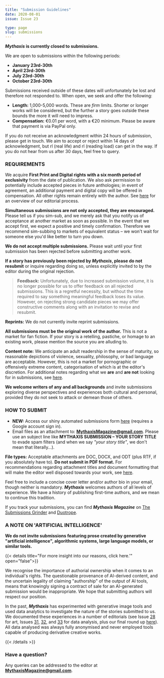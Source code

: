 ```yaml
---
title: "Submission Guidelines"
date: 2020-08-01
issue: Issue 23

type: page
slug: submissions
---
```


***Mythaxis* is currently closed to submissions.**

We are open to submissions within the following periods:

- **January 23rd-30th**
- **April 23rd-30th**
- **July 23rd-30th**
- **October 23rd-30th**

Submissions received outside of these dates will unfortunately be lost and therefore not responded to. When open, we seek and offer the following:

- **Length:** 1,000-5,000 words. These are *firm* limits. Shorter or longer works will be considered, but the further a story goes outside these bounds the more it will need to impress.
- **Compensation:** €0.01 per word, with a €20 minimum. Please be aware that payment is via PayPal only. 

If you do not receive an acknowledgment within 24 hours of submission, please get in touch. We aim to accept or reject within 14 days of acknowledgment, but rl (real life) and rl (reading load) can get in the way. If you do not hear from us after 30 days, feel free to query.

### REQUIREMENTS

We acquire **First Print and Digital rights with a six month period of exclusivity** from the date of publication. We also ask permission to potentially include accepted pieces in future anthologies; in event of agreement, an additional payment and digital copy will be offered in compensation. All other rights remain entirely with the author. See [here](./editorial-policy.html) for an overview of our editorial process.

**Simultaneous submissions are not only accepted, they are encouraged.** Please tell us if you sim-sub, and we merely ask that you notify us of acceptance at another market as soon as possible. In the event that we accept first, we expect a positive and timely confirmation. Therefore we recommend sim-subbing to markets of equivalent status – we won't wait for someone else you'd like better to turn you down.

**We do not accept multiple submissions.** Please wait until your first submission has been rejected before submitting another work.

**If a story has previously been rejected by *Mythaxis*, please do not resubmit** or inquire regarding doing so, unless explicitly invited to by the editor during the original rejection.

> **Feedback:** Unfortunately, due to increased submission volume, it is no longer possible for us to offer feedback on all rejected submissions. This is a regretful necessity, but without the time required to say something meaningful feedback loses its value. However, on rejecting strong candidate pieces we may offer constructive comments along with an invitation to revise and resubmit.

**Reprints:** We do not currently invite reprint submissions.

**All submissions must be the original work of the author.** This is not a market for fan fiction. If your story is a retelling, pastiche, or homage to an existing work, please mention the source you are alluding to.

**Content note:** We anticipate an adult readership in the sense of maturity, so reasonable depictions of violence, sexuality, philosophy, or bad language are acceptable. However, this is not a market for pornographic or offensively extreme content, categorisation of which is at the editor's discretion. For additional notes regarding what we **are** and **are not** looking for in submissions, see [here](./editorial-policy.html).

**We welcome writers of any and all backgrounds** and invite submissions exploring diverse perspectives and experiences both cultural and personal, provided they do not seek to attack or demean those of others.

### HOW TO SUBMIT

* **NEW:** Access our shiny automated submissions form [here]() (requires a Google account sign in).
* Email files as an attachment to: **MythaxisMagazine@gmail.com**. Please use an subject line like **MYTHAXIS SUBMISSION – YOUR STORY TITLE** to evade spam filters (and when we say *"your story title"*, we don't mean that literally…).

**File types:** Acceptable attachments are DOC, DOCX, and ODT (plus RTF, if you absolutely have to). **Do not submit in PDF format.** For recommendations regarding attachment titles and document formatting that will make the editor well disposed towards your work, see [here](./editorial-policy.html).

Feel free to include a concise cover letter and/or author bio in your email, though neither is mandatory. ***Mythaxis*** welcomes authors of all levels of experience. We have a history of publishing first-time authors, and we mean to continue this tradition.

If you track your submissions, you can find ***Mythaxis Magazine*** on [The Submissions Grinder](https://thegrinder.diabolicalplots.com/Market?id=10939#) and [Duotrope](https://duotrope.com/listing/10263/mythaxis-magazine).

### A NOTE ON 'ARTIFICIAL INTELLIGENCE'

**We do not invite submissions featuring prose created by generative "artificial intelligence", algorithmic systems, large language models, or similar tools.** 

{{< details title="For more insight into our reasons, click here.'" open="false">}}

We recognise the importance of authorial ownership when it comes to an individual's rights. The questionable provenance of AI-derived content, and the uncertain legality of claiming "authorship" of the output of AI tools, means that knowingly signing a contract of sale for an AI-generated submission would be inappropriate. We hope that submitting authors will respect our position.

In the past, ***Mythaxis*** has experimented with generative image tools and used data analytics to investigate the nature of the stories submitted to us. We documented these experiences in a number of editorials (see Issue [28](https://mythaxis.co.uk/issue-28/editorial.html) for art, Issues [31](https://mythaxis.co.uk/issue-31/editorial.html), [32](https://mythaxis.co.uk/issue-32/editorial.html), and [33](https://mythaxis.co.uk/issue-32/editorial.html) for data analysis, plus our final round up [here](https://mythaxis.co.uk/issue-34/artificial-artificial-intelligence.html)). All data analysed was always fully anonymised and never employed tools capable of producing derivative creative works.

{{< /details >}}

### Have a question?

Any queries can be addressed to the editor at **MythaxisMagazine@gmail.com**.
